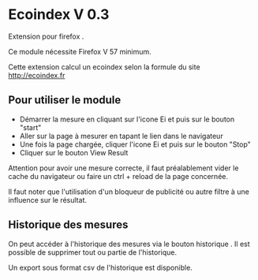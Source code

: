 # Ecoindex V 0.3

Extension pour firefox . 

Ce module nécessite Firefox V 57 minimum.

Cette extension calcul un ecoindex selon la formule du site http://ecoindex.fr

## Pour utiliser le module

- Démarrer la mesure en cliquant sur l'icone Ei et puis sur le bouton "start"
- Aller sur la page à mesurer en tapant le lien dans le navigateur
- Une fois la page chargée, cliquer l'icone Ei et puis sur le bouton "Stop"
- Cliquer sur le bouton View Result 

Attention pour avoir une mesure correcte, il faut préalablement vider le cache du navigateur ou faire un ctrl + reload de la page concernée.

Il faut noter que l'utilisation d'un bloqueur de publicité ou autre filtre à une influence sur le résultat.

## Historique des mesures

On peut accéder à l'historique des mesures via le bouton historique . Il est possible de supprimer tout ou partie de l'historique. 

Un export sous format csv de l'historique est disponible.








